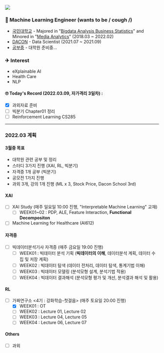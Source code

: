 <a href="https://hits.seeyoufarm.com"><img src="https://hits.seeyoufarm.com/api/count/incr/badge.svg?url=https%3A%2F%2Fgithub.com%2FJayHong99&count_bg=%2379C83D&title_bg=%23555555&icon=&icon_color=%23E7E7E7&title=hits&edge_flat=false"/></a>

### 🧐 Machine Learning Engineer (wants to be / cough /)
- [국민대학교](https://www.kookmin.ac.kr) - Majored in "[Bigdata Analysis Business Statistics](https://biz.kookmin.ac.kr/undergraduate/business/big?tab=1)" and Minored in "[Media Analytics](https://hat.kookmin.ac.kr/link/analytics)" (2018.03 ~ 2022.02)
- [DACON](https://www.dacon.io) - Data Scientist (2021.07 ~ 2021.09)
- [공부중](https://github.com/JayHong99) - 대학원 준비중... 

### ✈ Interest
- eXplainable AI
- Health Care
- NLP

#### 🙄 Today's Record (2022.03.09, 자가격리 3일차) : 
- [X] 과외자료 준비
- [ ] 빅분기 Chapter01 정리
- [ ] Reinforcement Learning CS285

---
### 2022.03 계획
#### 3월중 목표
- 대학원 관련 공부 및 정리
- 스터디 3가지 진행 (XAI, RL, 빅분기)
- 자격증 1개 공부 (빅분기)
- 공모전 1가지 진행
- 과외 3개, 강의 1개 진행 (ML x 3, Stock Price, Dacon School 3rd)

#### XAI
- [ ] XAI Study (매주 일요일 10:00 진행, "Interpretable Machine Learning" 교재)
  - [ ] WEEK01~02 : PDP, ALE, Feature Interaction, <b>Functional Decompositon</b>
- [ ] Machine Learning for Healthcare (AI612)

#### 자격증
- [ ] 빅데이터분석기사 자격증 (매주 금요일 19:00 진행)
  - [ ] WEEK01 : 빅데이터 분석 기획 (<b>빅데이터의 이해</b>, 데이터분석 계획, 데이터 수집 및 저장 계획)
  - [ ] WEEK02 : 빅데이터 탐색 (데이터 전처리, 데이터 탐색, 통계기법 이해)
  - [ ] WEEK03 : 빅데이터 모델링 (분석모형 설계, 분석기법 적용)
  - [ ] WEEK04 : 빅데이터 결과해석 (분석모형 평가 및 개선, 분석결과 해석 및 활용)

#### RL
- [ ] 가짜연구소 <4기 : 강화학습-첫걸음> (매주 토요일 20:00 진행)
  - [X] WEEK01 : OT
  - [ ] WEEK02 : Lecture 01, Lecture 02
  - [ ] WEEK03 : Lecture 04, Lecture 05
  - [ ] WEEK04 : Lecture 06, Lecture 07
  
#### Others
- [ ] 과외
